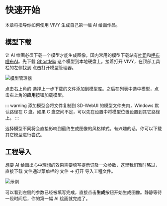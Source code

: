 # 快速开始

本章将指导你如何使用 VIVY 生成自己第一幅 AI 绘画作品。

## 模型下载

让 AI 绘画必须下载一个模型才能生成图像，国内常用的模型下载站有[吐司](https://tusiart.com/)和[哩布哩布AI](https://www.liblib.art/)。先下载 [GhostMix](https://www.liblib.art/modelinfo/cb8d7083b853b2361c243fdb03778b17) 这个模型到本地硬盘上。接着打开 VIVY，在顶部工具栏的左侧找到 <Icon name="model"/> 点击打开模型管理器。

![模型管理器](/zh/model_manager.png)

点击右上角的 <Icon name="add"/> 选择上一步下载的文件添加到模型库。之后在列表中选中模型，点击右上角的**应用**按钮加载模型。

::: warning 添加模型会将文件复制到 SD-WebUI 的模型文件夹内，Windows 默认路径在 C 盘。如果 C 盘空间不足，可以先在设置中将模型位置设置到其它路径上。
:::

选择模型不同将会直接影响到最终生成图像的风格样式。有兴趣的话，你可以下载其它模型进行尝试。

## 工程导入

想要 AI 绘画出心中理想的效果需要填写提示词及一众参数，这里我们暂时略过，直接下载 <Download href="/example.vivy" name="example.vivy"/> 文件通过菜单栏的 文件 -> 打开 导入工程文件。

![示例](/zh/example.png)

可以看到左侧的参数已经被填写完成，直接点击**生成**按钮开始生成图像。静静等待一段时间后，你的第一幅 AI 绘画就完成了。